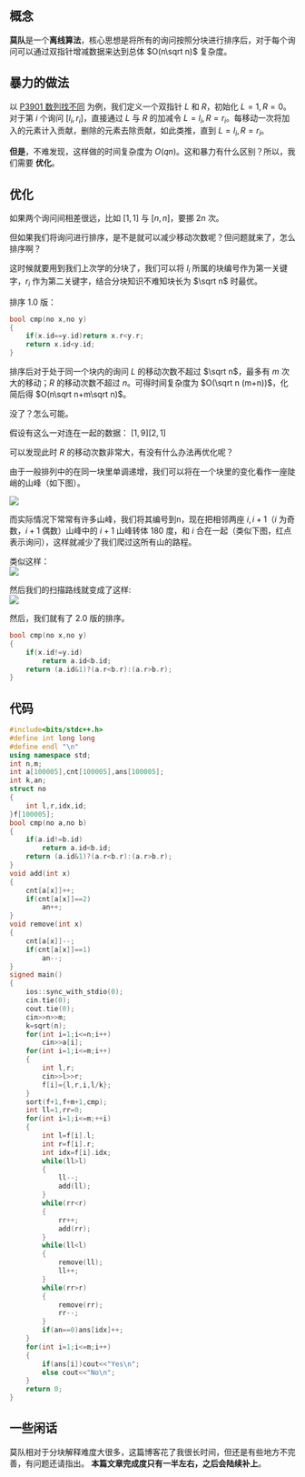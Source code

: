 ## 概念
**莫队**是一个**离线算法**，核心思想是将所有的询问按照分块进行排序后，对于每个询问可以通过双指针增减数据来达到总体 $O(n\sqrt n)$ 复杂度。

## 暴力的做法
以 [P3901 数列找不同](https://www.luogu.com.cn/problem/P3901) 为例，我们定义一个双指针 $L$ 和 $R$，初始化 $L=1,R=0$。对于第 $i$ 个询问 $[l_i,r_i]$，直接通过 $L$ 与 $R$ 的加减令 $L=l_i,R=r_i$。每移动一次将加入的元素计入贡献，删除的元素去除贡献，如此类推，直到 $L=l_i,R=r_i$。

**但是**，不难发现，这样做的时间复杂度为 $O(qn)$。这和暴力有什么区别？所以，我们需要 **优化**。

## 优化
如果两个询问间相差很远，比如 $[1,1]$  与 $[n,n]$，要挪 $2n$ 次。  

但如果我们将询问进行排序，是不是就可以减少移动次数呢？但问题就来了，怎么排序啊？

这时候就要用到我们上次学的分块了，我们可以将 $l_i$ 所属的块编号作为第一关键字，$r_i$ 作为第二关键字，结合分块知识不难知块长为 $\sqrt n$ 时最优。

排序 $1.0$ 版：
```cpp
bool cmp(no x,no y)
{
	if(x.id==y.id)return x.r<y.r;
	return x.id<y.id;
}
```

排序后对于处于同一个块内的询问 $L$ 的移动次数不超过 $\sqrt n$，最多有 $m$ 次大的移动；$R$ 的移动次数不超过 $n$。可得时间复杂度为 $O(\sqrt n (m+n))$，化简后得 $O(n\sqrt n+m\sqrt n)$。

没了？怎么可能。

假设有这么一对连在一起的数据：
$[1,9] [2,1]$

可以发现此时 $R$ 的移动次数非常大，有没有什么办法再优化呢？

由于一般排列中的在同一块里单调递增，我们可以将在一个块里的变化看作一座陡峭的山峰（如下图）。

![](https://cdn.luogu.com.cn/upload/image_hosting/e2p5p0r3.png)

而实际情况下常常有许多山峰，我们将其编号到n，现在把相邻两座 $i,i+1$（$i$ 为奇数，$i+1$ 偶数）山峰中的 $i+1$ 山峰转体 $180$ 度，和 $i$ 合在一起（类似下图，红点表示询问），这样就减少了我们爬过这所有山的路程。

类似这样：  
![](https://cdn.luogu.com.cn/upload/image_hosting/sz9gfhi0.png)

然后我们的扫描路线就变成了这样:  
![](https://cdn.luogu.com.cn/upload/image_hosting/ky4nehe3.png)

然后，我们就有了 $2.0$ 版的排序。
```cpp
bool cmp(no x,no y)
{
	if(x.id!=y.id)
		return a.id<b.id; 
	return (a.id&1)?(a.r<b.r):(a.r>b.r);
}
```


## 代码
```cpp
#include<bits/stdc++.h>
#define int long long
#define endl "\n"
using namespace std;
int n,m;
int a[100005],cnt[100005],ans[100005];
int k,an;
struct no
{
	int l,r,idx,id;
}f[100005];
bool cmp(no a,no b)
{
	if(a.id!=b.id)
		return a.id<b.id; 
	return (a.id&1)?(a.r<b.r):(a.r>b.r);
}
void add(int x)
{
	cnt[a[x]]++;
	if(cnt[a[x]]==2)
		an++;
}
void remove(int x)
{
	cnt[a[x]]--;
	if(cnt[a[x]]==1)
		an--;
}
signed main()
{
	ios::sync_with_stdio(0);
	cin.tie(0);
	cout.tie(0);
	cin>>n>>m;
	k=sqrt(n);
	for(int i=1;i<=n;i++)
		cin>>a[i];
	for(int i=1;i<=m;i++)
	{
		int l,r;
		cin>>l>>r;
		f[i]={l,r,i,l/k};
	}
	sort(f+1,f+m+1,cmp);
	int ll=1,rr=0;
	for(int i=1;i<=m;++i)
	{
		int l=f[i].l;
		int r=f[i].r;
		int idx=f[i].idx;
		while(ll>l)
		{
			ll--;
			add(ll);
		}
		while(rr<r)
		{
			rr++;
			add(rr);
		}
		while(ll<l)
		{
			remove(ll);
			ll++;
		}
		while(rr>r)
		{
			remove(rr);
			rr--;
		}
		if(an==0)ans[idx]++;
	}
	for(int i=1;i<=m;i++)
	{
		if(ans[i])cout<<"Yes\n";
		else cout<<"No\n";
	}
	return 0;
}
```

## 一些闲话
莫队相对于分块解释难度大很多，这篇博客花了我很长时间，但还是有些地方不完善，有问题还请指出。
**本篇文章完成度只有一半左右，之后会陆续补上**。
